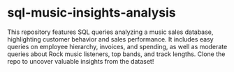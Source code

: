 # sql-music-insights-analysis
This repository features SQL queries analyzing a music sales database, highlighting customer behavior and sales performance. It includes easy queries on employee hierarchy, invoices, and spending, as well as moderate queries about Rock music listeners, top bands, and track lengths. Clone the repo to uncover valuable insights from the dataset!
